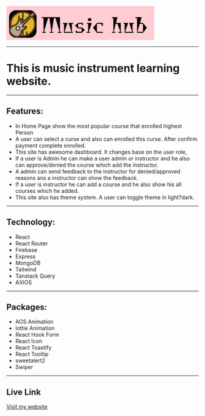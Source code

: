 ![Music hub logo](./src//assets//music-hub-logo.png)

***
# This is music instrument learning website.

***

## Features:
* In Home Page show the most popular course that enrolled highest Person
* A user can select a curse and also can enrolled this curse. After confirm payment complete enrolled.
* This site has awesome dashboard. It changes base on the user role,
* If a user is Admin he can make a user admin or instructor and he also can approve/denied the course which add the instructor.
* A admin can send feedback to the instructor for denied/approved reasons ans a instructor can show the feedback.
* If a user is instructor he can add a course and he also show his all courses which he added.
* This site also has theme system. A user can toggle theme in light?dark.

***

## Technology: 
* React
* React Router
* Firebase
* Express
* MongoDB
* Tailwind
* Tanstack Query
* AXIOS

***
## Packages:
* AOS Animation
* lottie Animation
* React Hook Form
* React Icon
* React Toastify
* React Tooltip
* sweetalert2
* Swiper

***
## Live Link

[Visit my website](https://music-hub-8cb59.web.app/)



